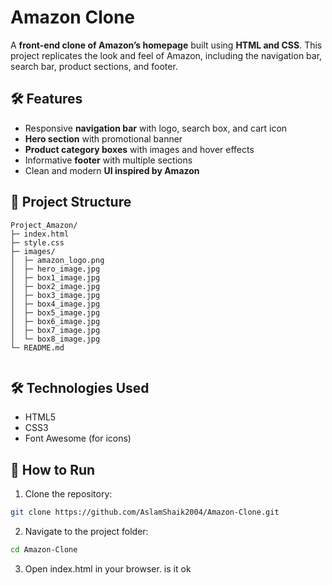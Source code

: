 # Amazon Clone

A **front-end clone of Amazon’s homepage** built using **HTML and CSS**. This project replicates the look and feel of Amazon, including the navigation bar, search bar, product sections, and footer.

## 🛠️ Features

- Responsive **navigation bar** with logo, search box, and cart icon  
- **Hero section** with promotional banner  
- **Product category boxes** with images and hover effects  
- Informative **footer** with multiple sections  
- Clean and modern **UI inspired by Amazon**  

## 📂 Project Structure

```pgsql
Project_Amazon/
├─ index.html
├─ style.css
├─ images/
│  ├─ amazon_logo.png
│  ├─ hero_image.jpg
│  ├─ box1_image.jpg
│  ├─ box2_image.jpg
│  ├─ box3_image.jpg
│  ├─ box4_image.jpg
│  ├─ box5_image.jpg
│  ├─ box6_image.jpg
│  ├─ box7_image.jpg
│  └─ box8_image.jpg
└─ README.md


```

## 🛠️ Technologies Used

- HTML5  
- CSS3  
- Font Awesome (for icons)

## 🚀 How to Run

1. Clone the repository:
```bash
git clone https://github.com/AslamShaik2004/Amazon-Clone.git
```

2. Navigate to the project folder:
```bash
cd Amazon-Clone
```

3. Open index.html in your browser.
is it ok
